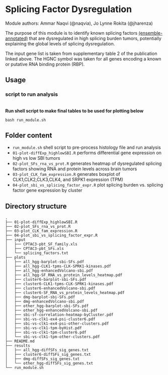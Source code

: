 # Splicing Factor Dysregulation

Module authors: Ammar Naqvi (@naqvia), Jo Lynne Rokita (@jharenza)

The purpose of this module is to identify known splicing factors [(ensemble-annotated)](https://genome.cshlp.org/content/26/6/732.long) that are dysregulated in high splicing burden tumors, potentially explaining the global levels of splicing dysregulation.

The input gene list is taken from supplementary table 2 of the publication linked above. The HGNC symbol was taken for all genes encoding a known or putative RNA binding protein (RBP).

## Usage
### script to run analysis
<br>**Run shell script to make final tables to be used for plotting below**
```
bash run_module.sh
```

## Folder content
* `run_module.sh` shell script to pre-process histology file and run analysis
* `01-plot-diffExp_highlowSBI.R` performs differential gene expression on high vs low SBI tumors
* `02-plot_SFs_rna_vs_prot.R` generates heatmap of dysregulated splicing factors showing RNA and protein levels across brain tumors  
* `03-plot_CLK_fam_expression.R` generates boxplot of CLK1,CLK2,CLK3,CLK4, and SRPK1 expression (TPM)
* `04-plot_sbi_vs_splicing_factor_expr.R` plot splicing burden vs. splicing factor gene expression by cluster

## Directory structure
```
.
├── 01-plot-diffExp_highlowSBI.R
├── 02-plot_SFs_rna_vs_prot.R
├── 03-plot_CLK_fam_expression.R
├── 04-plot_sbi_vs_splicing_factor_expr.R
├── input
│   ├── CPTAC3-pbt_SF_family.xls
│   ├── CPTAC3-pbt_SFs.xls
│   └── splicing_factors.txt
├── plots
│   ├── all_hgg-barplot-sbi-SFs.pdf
│   ├── all_hgg-CLK1-tpms-CLK-SPRK1-kinases.pdf
│   ├── all_hgg-enhancedVolcano-sbi.pdf
│   ├── all_hgg-SF_RNA_vs_protein_levels_heatmap.pdf
│   ├── cluster6-barplot-sbi-SFs.pdf
│   ├── cluster6-CLK1-tpms-CLK-SPRK1-kinases.pdf
│   ├── cluster6-enhancedVolcano-sbi.pdf
│   ├── cluster6-SF_RNA_vs_protein_levels_heatmap.pdf
│   ├── dmg-barplot-sbi-SFs.pdf
│   ├── dmg-enhancedVolcano-sbi.pdf
│   ├── other_hgg-barplot-sbi-SFs.pdf
│   ├── other_hgg-enhancedVolcano-sbi.pdf
│   ├── sbi-sf-correlation-heatmap-byCluster.pdf
│   ├── sbi-vs-clk1-ex4-psi-cluster6.pdf
│   ├── sbi-vs-clk1-ex4-psi-other-clusters.pdf
│   ├── sbi-vs-clk1-tpm-byHist.pdf
│   ├── sbi-vs-clk1-tpm-cluster6.pdf
│   └── sbi-vs-clk1-tpm-other-clusters.pdf
├── README.md
├── results
│   ├── all_hgg-diffSFs_sig_genes.txt
│   ├── cluster6-diffSFs_sig_genes.txt
│   ├── dmg-diffSFs_sig_genes.txt
│   └── other_hgg-diffSFs_sig_genes.txt
└── run_module.sh
```
